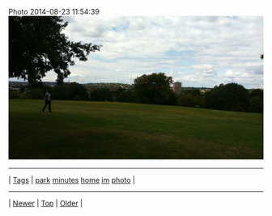 <!--
title: Photo 2014-08-23 11
date: 2020-06-28T15:02:25.117Z
tags: park, minutes, home, im, photo
-->












Photo 2014-08-23 11:54:39
![](95541121427-0.jpg)

<!--BOTTOM-POST-NAVIGATION-->
---

| [Tags](tags.md) | [park](tag-park.md) [minutes](tag-minutes.md) [home](tag-home.md) [im](tag-im.md) [photo](tag-photo.md) |

---

| [Newer](95295040017.md) | [Top](index.md) | [Older](95631293227.md) |